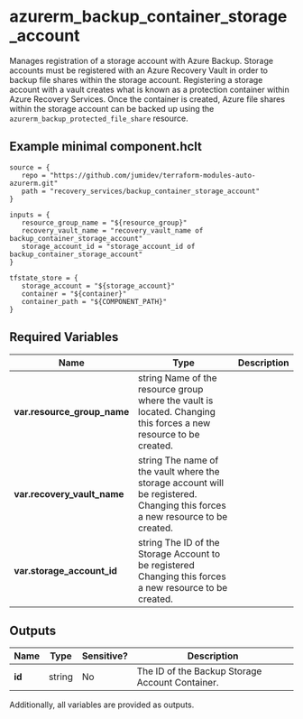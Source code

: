 # azurerm_backup_container_storage_account

Manages registration of a storage account with Azure Backup. Storage accounts must be registered with an Azure Recovery Vault in order to backup file shares within the storage account. Registering a storage account with a vault creates what is known as a protection container within Azure Recovery Services. Once the container is created, Azure file shares within the storage account can be backed up using the `azurerm_backup_protected_file_share` resource.

## Example minimal component.hclt

```hcl
source = {
   repo = "https://github.com/jumidev/terraform-modules-auto-azurerm.git" 
   path = "recovery_services/backup_container_storage_account" 
}

inputs = {
   resource_group_name = "${resource_group}" 
   recovery_vault_name = "recovery_vault_name of backup_container_storage_account" 
   storage_account_id = "storage_account_id of backup_container_storage_account" 
}

tfstate_store = {
   storage_account = "${storage_account}" 
   container = "${container}" 
   container_path = "${COMPONENT_PATH}" 
}

```

## Required Variables

| Name | Type |  Description |
| ---- | --------- |  ----------- |
| **var.resource_group_name** | string  Name of the resource group where the vault is located. Changing this forces a new resource to be created. | 
| **var.recovery_vault_name** | string  The name of the vault where the storage account will be registered. Changing this forces a new resource to be created. | 
| **var.storage_account_id** | string  The ID of the Storage Account to be registered Changing this forces a new resource to be created. | 



## Outputs

| Name | Type | Sensitive? | Description |
| ---- | ---- | --------- | --------- |
| **id** | string | No  | The ID of the Backup Storage Account Container. | 

Additionally, all variables are provided as outputs.
